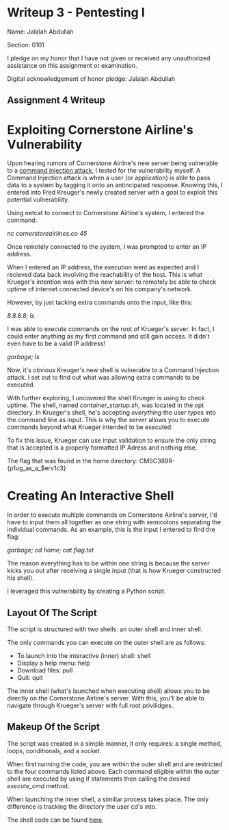Writeup 3 - Pentesting I
======

Name: Jalalah Abdullah

Section: 0101

I pledge on my honor that I have not given or received any unauthorized assistance on this assignment or examination.

Digital acknowledgement of honor pledge: Jalalah Abdullah

## Assignment 4 Writeup

# Exploiting Cornerstone Airline's Vulnerability 

Upon hearing rumors of Cornerstone Airline's new server being vulnerable to a [command injection attack](https://www.netsparker.com/blog/web-security/command-injection-vulnerability/), I tested for the vulnerability myself. A Command Injection attack is when a user (or application) is able to pass data to a system by tagging it onto an antincipated response. Knowing this, I entered into Fred Kreuger's newly created server with a goal to exploit this potential vulnerability. 

Using netcat to connect to Cornerstone Airline's system, I entered the command: 

*nc cornerstoreairlines.co 45* 

Once remotely connected to the system, I was prompted to enter an IP address.

When I entered an IP address, the execution went as expected and I recieved data back involving the reachability of the host. This is what Krueger's intention was with this new server: to remotely be able to check uptime of internet connected device's on his company's network.

However, by just tacking extra commands onto the input, like this: 

*8.8.8.8; ls*

I was able to execute commands on the root of Krueger's server. In fact, I could enter anything as my first command and still gain access. It didn't even have to be a valid IP address!

*garbage; ls*

Now, it's obvious Kreuger's new shell is vulnerable to a Command Injection attack. I set out to find out what was allowing extra commands to be executed.

With further exploring, I uncovered the shell Krueger is using to check uptime. The shell, named *container_startup.sh*, was located in the opt directory. In Krueger's shell, he's accepting *everything* the user types into the command line as input. This is why the server allows you to execute commands beyond what Krueger intended to be executed.

To fix this issue, Krueger can use input validation to ensure the only string that is accepted is a properly formatted IP Adress and nothing else. 

The flag that was found in the home directory: CMSC389R-{p1ug_as_a_$erv1c3}

# Creating An Interactive Shell

In order to execute multiple commands on Cornerstone Airline's server, I'd have to input them all together as one string with semicolons separating the individual commands. As an example, this is the input I entered to find the flag: 

*garbage; cd home; cat flag.txt*

The reason everything has to be within one string is because the server kicks you out after receiving a single input (that is how Krueger constructed his shell).

I leveraged this vulnerability by creating a Python script.

## Layout Of The Script

The script is structured with two shells: an outer shell and inner shell. 

The only commands you can execute on the outer shell are as follows:

* To launch into the interactive (inner) shell: shell 
* Display a help menu: help
* Download files: pull <remote path> <local path>
* Quit: quit

The inner shell (what's launched when executing shell) allows you to be directly on the Cornerstone Airline's server. With this, you'll be able to navigate through Krueger's server with full root privilidges. 

## Makeup Of the Script

The script was created in a simple manner, it only requires: a single method, loops, conditionals, and a socket. 

When first running the code, you are within the outer shell and are restricted to the four commands listed above. Each command eligible within the outer shell are executed by using if statements then calling the desired *execute_cmd* method. 

When launching the inner shell, a similiar process takes place. The only difference is tracking the directory the user cd's into. 

The shell code can be found [here](https://github.com/jalalah/389Rfall18/blob/master/week/4/shell.py). 
